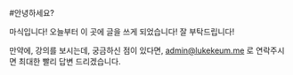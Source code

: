 #안녕하세요?

마식입니다! 오늘부터 이 곳에 글을 쓰게 되었습니다! 잘 부탁드립니다!

만약에, 강의를 보시는데, 궁금하신 점이 있다면, admin@lukekeum.me
로 연락주시면 최대한 빨리 답변 드리겠습니다.
